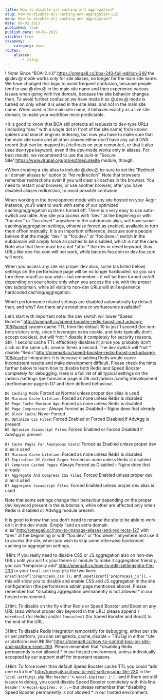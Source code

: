 ```yaml
---
title: How to disable all caching and aggregation?
slug: how-to-disable-all-caching-and-aggregation-115
menu: How to disable all caching and aggregation?
date: 09-02-2015
published: true
publish_date: 09-02-2015
visible: true
taxonomy:
    category: docs
routes:
    aliases:
        - /slug
---
```


 ! Note! Since “BOA-2.4.0”:https://omega8.cc/boa-240-full-edition-349 the @.dev.@ mode works only for site aliases, no longer for the main site name. We have changed this logic to avoid frequent confusion, because people tend to use @.dev.@ in the main site name and then experience various issues when going with live domain, because the site behavior changes then. To avoid further confusion we have made it so @.dev.@ mode is turned on only when it is used in the site alias, and not in the main site name. When used in the main site name, it behaves exactly as a live site domain, to make your workflow more predictable.

 »It is good to know that BOA still protects all requests to dev-type URLs (including “dev.” with a single dot in front of the site name) from known spiders and search engines indexing, but now you have to make sure that the main site name and all other aliases either don’t have any valid DNS record (but can be mapped in /etc/hosts on your computer), or that it also uses dev-type keyword, even if the dev-mode works only in aliases. For best results, we recommend to use the built-in “Secure Site”:https://www.drupal.org/project/securesite module, though.

 »When creating a site alias to include @.dev.@ be sure to set the “Redirect all domain aliases to” option to “No redirection”. Note that browsers remember redirections even if you will clear all caches in the browser. You need to restart your browser, or use another browser, after you have disabled aliases redirection, to avoid possible confusion.

When working in the development mode with any site hosted on your Aegir instance, you’ll want to work with some of our optimized caching/aggregation systems turned off. There is a very easy to use auto-switch available. Any site you access with “dev.” at the beginning or with “foo.dev.” or “foo.devel.” anywhere in the subdomain alias, will have some caching/aggregation settings, otherwise forced as enabled, available to turn them off/on manually. It is an important difference, because some people believe that the magic “dev.” or “foo.dev.” or “foo.devel.” switch in the subdomain will simply force all caches to be disabled, which is not the case. Note also that there must be a dot \*after * the dev or devel keyword, thus URLs like dev-foo.com will not work, while bar.dev.foo.com or dev.foo.com will work.

When you access any site via proper dev alias, some (as listed below) settings on the performance page will be no longer hardcoded, so you can turn them on/off as you wish – but remember – it will be then turned on/off depending on your choice only when you access the site with the proper dev subdomain, while all visits to non-dev URLs will still experience hardcoded caching/aggregation.

Which performance related settings are disabled automatically by default then, and why? Are there any exceptions or workarounds available?

Let’s start with important note: the dev switch will lower “Speed Booster”:http://omega8.cc/speed-booster-redis-boost-and-advagg-108#speed system cache TTL from the default 10 to just 1 second (for non-bots visitors only, since it leverages extra cookie, and bots typically don’t accept cookies), but will \*not * disable it completely for security reasons. Still, 1 second cache TTL effectively disables it, since you probably don’t click on the same URL several times a second. The dev switch will \*not * disable “Redis”:http://omega8.cc/speed-booster-redis-boost-and-advagg-108#cache integration. It is because disabling Redis would cause inconsistent results and make development difficult. Please check the hints further below to learn how to disable both Redis and Speed Booster completely for debugging. Here is a full list of all typical settings on the /admin /settings /performance page in D6 and /admin /config /development /performance page in D7 and their defined behaviour.

`D6 Caching Mode`: Forced as Normal unless proper dev alias is used  
`D6 Minimum Cache Lifetime`: Forced as none unless Redis is disabled  
`D6 Page Cache Maximum Age`: Forced as none unless Redis is disabled  
`D6 Page Compression`: Always Forced as Disabled – Nginx does that already  
`D6 Block Cache`: Never Forced  
`D6 Optimize CSS Files`: Forced Enabled or Forced Disabled if AdvAgg is present  
`D6 Optimize Javascript Files`: Forced Enabled or Forced Disabled if AdvAgg is present

`D7 Cache Pages For Anonymous Users`: Forced as Enabled unless proper dev alias is used  
`D7 Minimum Cache Lifetime`: Forced as none unless Redis is disabled  
`D7 Expiration Of Cached Pages`: Forced as none unless Redis is disabled  
`D7 Compress Cached Pages`: Always Forced as Disabled – Nginx does that already  
`D7 Aggregate And Compress CSS Files`: Forced Enabled unless proper dev alias is used  
`D7 Aggregate Javascript Files`: Forced Enabled unless proper dev alias is used

Note that some settings change their behaviour depending on the proper dev keyword present in the subdomain, while other are affected only when Redis is disabled or AdvAgg module present.

It is good to know that you don’t need to rename the site to be able to work on it in the dev mode. Simply “add an extra domain alias”:http://omega8.cc/how-to-manage-aliases-and-redirects-127 with “dev.” at the beginning or with “foo.dev.” or “foo.devel.” anywhere and use it to access the site, when you wish to skip some otherwise hardcoded caching or aggregation settings.

<a name="debug-a"></a>

1Hint: If you really need to disable CSS or JS aggregation also on non-dev URLs until you will fix your theme or module to make it aggregation friendly, you can “temporarily add”:http://omega8.cc/how-to-edit-settingsphp-file-230 to your `local.settings.php` file two lines: `unset($conf['preprocess_css']);` and `unset($conf['preprocess_js']);` – this will allow you to disable and enable CSS and JS aggregation in the site configuration (the performance admin page mentioned above). Please remember that \*disabling aggregation permanently is not allowed * in our hosted environment.

<a name="debug-b"></a>

2Hint: To disable on the fly either Redis or Speed Booster and Boost on any URL (also without proper dev keyword in the URL) please append `?noredis=1` (for Redis) and/or `?nocache=1` (for Speed Booster and Boost) to the end of the URL.

<a name="debug-c"></a>

3Hint: To disable Redis integration temporarily for debugging, either per site or per platform, you can set @redis\_cache\_disable = TRUE@ in either “site or platform level INI file”:https://omega8.cc/how-to-control-boa-on-site-and-platform-level-293. Please remember that \*disabling Redis permanently is not allowed * in our hosted environment, unless individually accepted by our support staff for important reasons.

<a name="debug-d"></a>

4Hint: To force lower than default Speed Booster cache TTL you could “add one extra line”:http://omega8.cc/how-to-edit-settingsphp-file-230 in the `local.settings.php` file: `header('X-Accel-Expires: 1');` and if there are still issues to debug, you could disable Speed Booster completely with this line: `header('X-Accel-Expires: 0');` – but please remember that \*disabling Speed Booster permanently is not allowed * in our hosted environment.